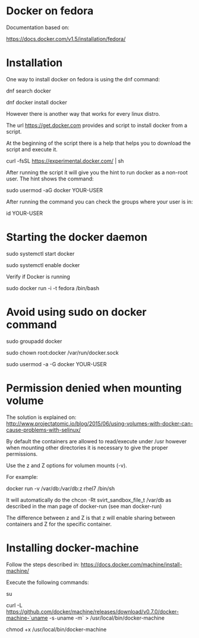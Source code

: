 Docker on fedora
================

Documentation based on:

https://docs.docker.com/v1.5/installation/fedora/

# Installation 

One way to install docker on fedora is using the dnf command:

dnf search docker

dnf docker install docker

However there is another way that works for every linux distro.

The url https://get.docker.com provides and script to install docker from a script.

At the beginning of the script there is a help that helps you to download the script and execute it.

curl -fsSL https://experimental.docker.com/ | sh

After running the script it will give you the hint to run docker as a non-root user. The hint shows the command:

sudo usermod -aG docker YOUR-USER

After running the command you can check the groups where your user is in:

id YOUR-USER

# Starting the docker daemon 

sudo systemctl start docker

sudo systemctl enable docker

Verify if Docker is running

sudo docker run -i -t fedora /bin/bash


# Avoid using sudo on docker command

sudo groupadd docker

sudo chown root:docker /var/run/docker.sock

sudo usermod -a -G docker YOUR-USER


# Permission denied when mounting volume

The solution is explained on: http://www.projectatomic.io/blog/2015/06/using-volumes-with-docker-can-cause-problems-with-selinux/

By default the containers are allowed to read/execute under /usr however when mounting other directories it is necessary to give the proper permissions.

Use the z and Z options for volumen mounts (-v).


For example:

docker run -v /var/db:/var/db:z rhel7 /bin/sh

It will automatically do the chcon -Rt svirt_sandbox_file_t /var/db as described in the man page of docker-run (see man docker-run)

The difference between z and Z is that z will enable sharing between containers and Z for the specific container.

# Installing docker-machine

Follow the steps described in: https://docs.docker.com/machine/install-machine/

Execute the following commands:

su

curl -L https://github.com/docker/machine/releases/download/v0.7.0/docker-machine-`uname -s`-`uname -m` > /usr/local/bin/docker-machine 

chmod +x /usr/local/bin/docker-machine
